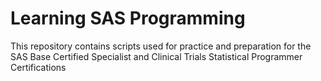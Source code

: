 # Learning SAS Programming
This repository contains scripts used for practice and preparation for the SAS Base Certified Specialist and Clinical Trials Statistical Programmer Certifications
